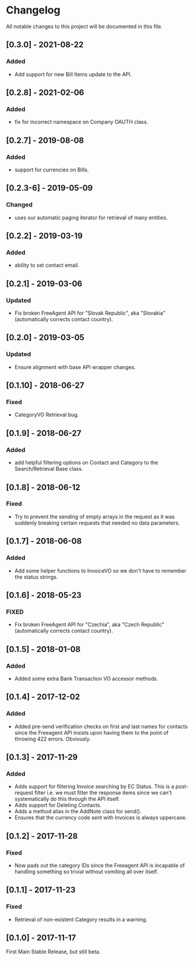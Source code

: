 # Changelog
All notable changes to this project will be documented in this file.

## [0.3.0] - 2021-08-22
### Added
- Add support for new Bill Items update to the API.

## [0.2.8] - 2021-02-06
### Added
- fix for incorrect namespace on Company OAUTH class.

## [0.2.7] - 2019-08-08
### Added
- support for currencies on Bills.

## [0.2.3-6] - 2019-05-09
### Changed
- uses our automatic paging iterator for retrieval of many entities.

## [0.2.2] - 2019-03-19
### Added
- ability to set contact email.

## [0.2.1] - 2019-03-06
### Updated
- Fix broken FreeAgent API for "Slovak Republic", aka "Slovakia" (automatically corrects contact country).

## [0.2.0] - 2019-03-05
### Updated
- Ensure alignment with base API wrapper changes.

## [0.1.10] - 2018-06-27
### Fixed
- CategoryVO Retrieval bug.

## [0.1.9] - 2018-06-27
### Added
- add helpful filtering options on Contact and Category to the Search/Retrieval Base class.

## [0.1.8] - 2018-06-12
### Fixed
- Try to prevent the sending of empty arrays in the request as it was suddenly breaking
certain requests that needed no data parameters.

## [0.1.7] - 2018-06-08
### Added
- Add some helper functions to InvoiceVO so we don't have to remember the status strings.

## [0.1.6] - 2018-05-23
### FIXED
- Fix broken FreeAgent API for "Czechia", aka "Czech Republic" (automatically corrects contact country).

## [0.1.5] - 2018-01-08
### Added
- Added some extra Bank Transaction VO accessor methods.

## [0.1.4] - 2017-12-02
### Added
- Added pre-send verification checks on first and last names for contacts since the Freeagent
API insists upon having them to the point of throwing 422 errors.  Obviously.

## [0.1.3] - 2017-11-29
### Added
- Adds support for filtering Invoice searching by EC Status. This is a post-request filter
i.e. we must filter the response items since we can't systematically do this through the
API itself.
- Adds support for Deleting Contacts.
- Adds a method alias in the AddNote class for send().
- Ensures that the currency code sent with Invoices is always uppercase.

## [0.1.2] - 2017-11-28
### Fixed
- Now pads out the category IDs since the Freeagent API is incapable of handling
something so trivial without vomiting all over itself.

## [0.1.1] - 2017-11-23
### Fixed
- Retrieval of non-existent Category results in a warning.

## [0.1.0] - 2017-11-17
First Main Stable Release, but still beta.